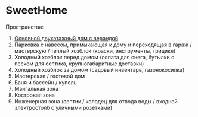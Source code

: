 # SweetHome

Пространства:

1. [Основной двухэтажный дом с верандой](MainHome.md)
2. Парковка с навесом, примыкающая к дому и переходящая в гараж / мастерскую / теплый хозблок (краски, инструменты, трицикл)
3. Холодный хозблок перед домом (лопата для снега, бутылки с песком  для септика, крупногабаритные доставки)
4. Холодный хозблок за домом (садовый инвентарь, газонокосилка)
5. Мастерская / гостевой дом
6. Баня и бассейн / купель
7. Мангальная зона
8. Костровая зона
9. Инженерная зона (септик / колодец для отвода воды / входной электростолб с уличными розетками)
